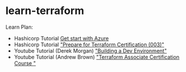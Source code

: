 # learn-terraform

Learn Plan:

* Hashicorp Tutorial [Get start with Azure](https://developer.hashicorp.com/terraform/tutorials/azure-get-started)
* Hashicorp Tutorial ["Prepare for Terraform Certification (003)"](https://developer.hashicorp.com/terraform/tutorials/certification-003)
* Youtube Tutorial (Derek Morgan) ["Building a Dev Environment"](https://www.youtube.com/watch?v=V53AHWun17s)
* Youtube Tutorial (Andrew Brown) ["Terraform Associate Certification Course "](https://www.youtube.com/watch?v=V4waklkBC38)
